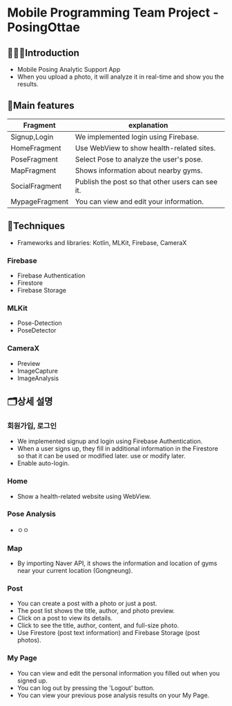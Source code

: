 # Mobile Programming Team Project - PosingOttae

## 🧑🏻‍💻Introduction
- Mobile Posing Analytic Support App
- When you upload a photo, it will analyze it in real-time and show you the results.
  </br>

## 🎉Main features
| Fragment       | explanation                               |
|----------------|-------------------------------------------|
| Signup,Login   | We implemented login using Firebase. |
| HomeFragment   | Use WebView to show health-related sites.                 |
| PoseFragment   | Select Pose to analyze the user's pose.  |
| MapFragment    | Shows information about nearby gyms.          |
| SocialFragment | Publish the post so that other users can see it.  |
| MypageFragment | You can view and edit your information.        |


## 🔧Techniques
- Frameworks and libraries: Kotlin, MLKit, Firebase, CameraX

### Firebase
- Firebase Authentication
- Firestore
- Firebase Storage

### MLKit
- Pose-Detection
- PoseDetector

### CameraX
- Preview
- ImageCapture
- ImageAnalysis


## 🗂️상세 설명

### 회원가입, 로그인
- We implemented signup and login using Firebase Authentication.
- When a user signs up, they fill in additional information in the Firestore so that it can be used or modified later.
  use or modify later.
- Enable auto-login.

### Home
- Show a health-related website using WebView.

### Pose Analysis
- ㅇㅇ

### Map
- By importing Naver API, it shows the information and location of gyms near your current location (Gongneung).

### Post
- You can create a post with a photo or just a post.
- The post list shows the title, author, and photo preview.
- Click on a post to view its details.
- Click to see the title, author, content, and full-size photo.
- Use Firestore (post text information) and Firebase Storage (post photos).

### My Page
- You can view and edit the personal information you filled out when you signed up.  
- You can log out by pressing the 'Logout' button.
- You can view your previous pose analysis results on your My Page.


